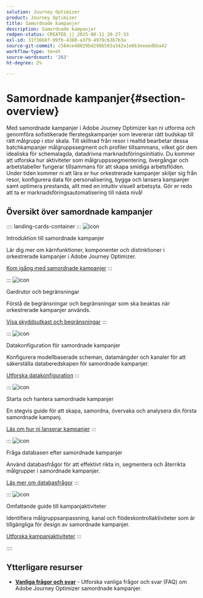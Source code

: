 ```yaml
---
solution: Journey Optimizer
product: Journey Optimizer
title: Samordnade kampanjer
description: Samordnade kampanjer
redpen-status: CREATED_||_2025-08-11_20-27-33
exl-id: 31f3668f-99fb-4388-a379-4979c63b7b3a
source-git-commit: c584ce48029bd298b503a342a1e663eeeedbba42
workflow-type: tm+mt
source-wordcount: '263'
ht-degree: 2%

---
```


# Samordnade kampanjer{#section-overview}

Med samordnade kampanjer i Adobe Journey Optimizer kan ni utforma och genomföra sofistikerade flerstegskampanjer som levererar rätt budskap till rätt målgrupp i stor skala. Till skillnad från resor i realtid bearbetar dessa batchkampanjer målgruppssegment och profiler tillsammans, vilket gör dem idealiska för schemalagda, datadrivna marknadsföringsinitiativ. Du kommer att utforska hur aktiviteter som målgruppssegmentering, övergångar och arbetstabeller fungerar tillsammans för att skapa smidiga arbetsflöden. Under tiden kommer ni att lära er hur orkestrerade kampanjer skiljer sig från resor, konfigurera data för personalisering, bygga och lansera kampanjer samt optimera prestanda, allt med en intuitiv visuell arbetsyta. Gör er redo att ta er marknadsföringsautomatisering till nästa nivå!

## Översikt över samordnade kampanjer

:::: landing-cards-container
:::
![icon](https://cdn.experienceleague.adobe.com/icons/book.svg)

Introduktion till samordnade kampanjer

Lär dig mer om kärnfunktioner, komponenter och distinktioner i orkestrerade kampanjer i Adobe Journey Optimizer.

[Kom igång med samordnade kampanjer](../using/orchestrated/gs-orchestrated-campaigns.md)
:::

:::
![icon](https://cdn.experienceleague.adobe.com/icons/shield-halved.svg)

Gardrutor och begränsningar

Förstå de begränsningar och begränsningar som ska beaktas när orkestrerade kampanjer används.

[Visa skyddsutkast och begränsningar](../using/orchestrated/guardrails.md)
:::

:::
![icon](https://cdn.experienceleague.adobe.com/icons/gear.svg)

Datakonfiguration för samordnade kampanjer

Konfigurera modellbaserade scheman, datamängder och kanaler för att säkerställa databeredskapen för samordnade kampanjer.

[Utforska datakonfiguration](data-configuration-landing-page.md)
:::

:::
![icon](https://cdn.experienceleague.adobe.com/icons/circle-play.svg)

Starta och hantera samordnade kampanjer

En stegvis guide för att skapa, samordna, övervaka och analysera din första samordnade kampanj.

[Läs om hur ni lanserar kampanjer](launch-landing-page.md)
:::

:::
![icon](https://cdn.experienceleague.adobe.com/icons/code-branch.svg)

Fråga databasen efter samordnade kampanjer

Använd databasfrågor för att effektivt rikta in, segmentera och återrikta målgrupper i samordnade kampanjer.

[Läs mer om databasfrågor](query-database-landing-page.md)
:::

:::
![icon](https://cdn.experienceleague.adobe.com/icons/puzzle-piece.svg)

Omfattande guide till kampanjaktiviteter

Identifiera målgruppsanpassning, kanal och flödeskontrollaktiviteter som är tillgängliga för design av samordnade kampanjer.

[Utforska kampanjaktiviteter](design-campaigns-landing-page.md)
:::

::::

## Ytterligare resurser

- **[Vanliga frågor och svar](../using/orchestrated/orchestrated-campaigns-faq.md)** - Utforska vanliga frågor och svar (FAQ) om Adobe Journey Optimizer samordnade kampanjer.

